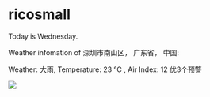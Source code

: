 # ricosmall

Today is Wednesday.

Weather infomation of 深圳市南山区， 广东省， 中国: 

Weather: 大雨, Temperature: 23 ℃ , Air Index: 12 优3个预警

<img src="https://github-readme-stats.vercel.app/api?username=ricosmall&show_icons=true" />
